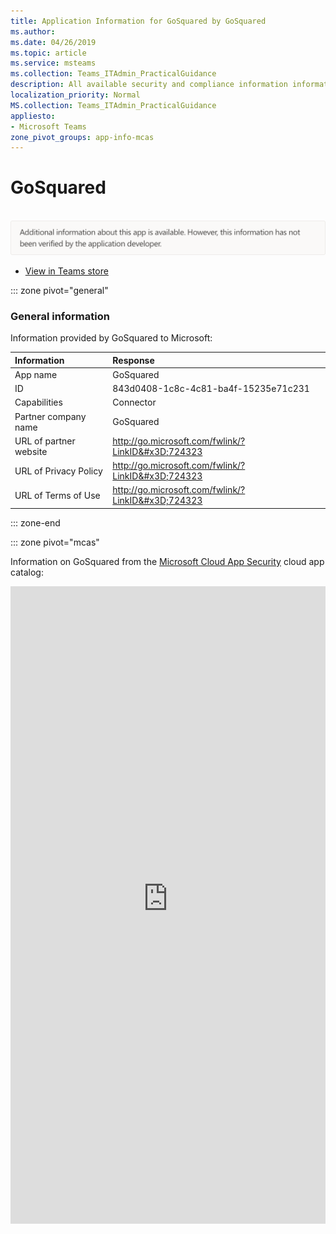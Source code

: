 ```yaml
---
title: Application Information for GoSquared by GoSquared
ms.author: 
ms.date: 04/26/2019
ms.topic: article
ms.service: msteams
ms.collection: Teams_ITAdmin_PracticalGuidance
description: All available security and compliance information information for GoSquared, its data handling policies, its Microsoft Cloud App Security app catalog information, and security/compliance information in the CSA STAR registry.
localization_priority: Normal
MS.collection: Teams_ITAdmin_PracticalGuidance
appliesto:
- Microsoft Teams
zone_pivot_groups: app-info-mcas
---
```

# GoSquared

<br/><img alt="Non-attested image" src="./images/unattested.png" width="650"/>

* <a href="https://teams.microsoft.com/l/app/843d0408-1c8c-4c81-ba4f-15235e71c231" target="_blank">View in Teams store</a>

::: zone pivot="general"

### General information

Information provided by GoSquared to Microsoft:

| **Information** | **Response** |
|:----------------|:-------------|
| App name | GoSquared |
| ID | 843d0408-1c8c-4c81-ba4f-15235e71c231 |
| Capabilities | Connector |
| Partner company name | GoSquared |
| URL of partner website | <http://go.microsoft.com/fwlink/?LinkID&#x3D;724323> |
| URL of Privacy Policy | <http://go.microsoft.com/fwlink/?LinkID&#x3D;724323> |
| URL of Terms of Use | <http://go.microsoft.com/fwlink/?LinkID&#x3D;724323> |

::: zone-end


::: zone pivot="mcas"

Information on GoSquared from the [Microsoft Cloud App Security](https://www.microsoft.com/en-us/enterprise-mobility-security/cloud-app-security) cloud app catalog:

<iframe height='1020' title='Microsoft Cloud App Security Information' src='https://3ca685143b5b46b4b0e5266dadf2e97c.codepen.website/#/dashboard/20703' frameborder='no'  style='width: 100%;'>

<a href="https://3ca685143b5b46b4b0e5266dadf2e97c.codepen.website/#/dashboard/20703" target="_blank">View in a new tab</a>

::: zone-end

